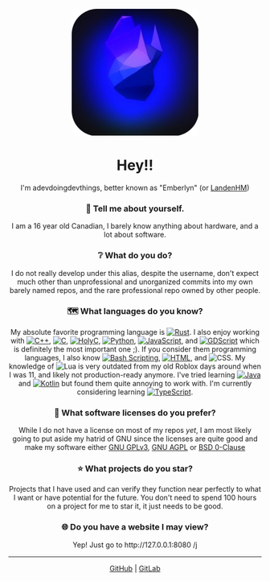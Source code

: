 <p align="center"><img width="50%" height="50%" src="https://raw.githubusercontent.com/adevdoingdevthings/adevdoingdevthings/refs/heads/main/Profile.png"></p>
<h1 align="center">Hey!!</h1>
<p align="center">I'm adevdoingdevthings, better known as "Emberlyn" (or <a href="https://github.com/LandenHM/">LandenHM</a>)</p>

<h3 align="center">🫵 Tell me about yourself.</h3>
<p align="center">I am a 16 year old Canadian, I barely know anything about hardware, and a lot about software.</p>

<h3 align="center">❔ What do you do?</h3>
<p align="center">I do not really develop under this alias, despite the username, don't expect much other than unprofessional and unorganized commits into my own barely named repos, and the rare professional repo owned by other people.</p>

<h3 align="center">🗺️ What languages do you know?</h3>
<p align="center">My absolute favorite programming language is <a href="https://www.rust-lang.org/"><img alt="Rust" src="https://img.shields.io/badge/Rust-orange?style=flat-square&logo=Rust"></a>. I also enjoy working with <a href="https://isocpp.org/"><img alt="C++" src="https://img.shields.io/badge/C%2B%2B-00599C?style=flat-square&logo=C%2B%2B"></a>, <a href="https://www.c-language.org/"><img alt="C" src="https://img.shields.io/badge/C-A8B9CC?style=flat-square&logo=C&logoColor=white"></a>, <a href="https://templeos.org/"><img alt="HolyC" src="https://img.shields.io/badge/HolyC-55FFFF?style=flat-square&logo=C&logoColor=FFFF55"></a>, <a href="https://www.python.org/"><img alt="Python" src="https://img.shields.io/badge/Python-3776AB?style=flat-square&logo=Python&logoColor=white"></a>, <a href="https://ecma-international.org/publications-and-standards/standards/ecma-262/"><img alt="JavaScript" src="https://img.shields.io/badge/JavaScript-F7DF1E?style=flat-square&logo=JavaScript&logoColor=white"></a>, and <a href=""><img alt="GDScript" src="https://img.shields.io/badge/GDScript-478CBF?style=flat-square&logo=Godot%20Engine&logoColor=white"></a> which is definitely the most important one ;). If you consider them programming languages, I also know <a href="https://www.gnu.org/software/bash/"><img alt="Bash Scripting" src="https://img.shields.io/badge/Bash%20Scripting-4EAA25?style=flat-square&logo=GNU%20Bash&logoColor=white"></a>, <a href="https://html.spec.whatwg.org/"><img alt="HTML" src="https://img.shields.io/badge/HTML-E34F26?style=flat-square&logo=HTML5&logoColor=white"></a>, and <a href"https://www.w3.org/TR/css/#css"><img alt="CSS" src="https://img.shields.io/badge/CSS-663399?style=flat-square&logo=CSS&logoColor=white"></a>. My knowledge of <a href"https://www.lua.org/home.html"><img alt="Lua" src="https://img.shields.io/badge/Lua-2C2D72?style=flat-square&logo=Lua&logoColor=white"></a> is very outdated from my old Roblox days around when I was 11, and likely not production-ready anymore. I've tried learning <a href="https://www.java.com/"><img alt="Java" src="https://img.shields.io/badge/Java-F29111?style=flat-square&logo=CoffeeScript&logoColor=white"></a> and <a href="https://kotlinlang.org/"><img alt="Kotlin" src="https://img.shields.io/badge/Kotlin-7F52FF?style=flat-square&logo=Kotlin&logoColor=white"></a> but found them quite annoying to work with. I'm currently considering learning <a href="https://www.typescriptlang.org/"><img alt="TypeScript" src="https://img.shields.io/badge/TypeScript-3178C6?style=flat-square&logo=TypeScript&logoColor=white"></a>.</p>

<h3 align="center">📜 What software licenses do you prefer?</h3>
<p align="center">While I do not have a license on most of my repos <i>yet</i>, I am most likely going to put aside my hatrid of GNU since the licenses are quite good and make my software either <a href="https://www.gnu.org/licenses/gpl-3.0.html#license-text">GNU GPLv3</a>, <a href="https://www.gnu.org/licenses/agpl-3.0.html#license-text">GNU AGPL</a> or <a href="https://opensource.org/license/0bsd">BSD 0-Clause</a></p>

<h3 align="center">⭐ What projects do you star?</h3>
<p align="center">Projects that I have used and can verify they function near perfectly to what I want or have potential for the future. You don't need to spend 100 hours on a project for me to star it, it just needs to be good.</p>

<h3 align="center">🌐 Do you have a website I may view?</h3>
<p align="center">Yep! Just go to http://127.0.0.1:8080 /j</p>

<hr style="border-top: 1px solid #FFFFFF;">

<p align=center><a href="https://github.com/adevdoingdevthings">GitHub</a> |  <a href="https://gitlab.com/LandenHM">GitLab</a></p>
